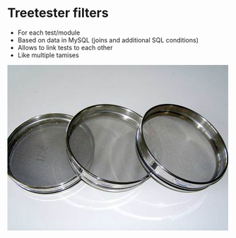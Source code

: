 # Treetester filters

* For each test/module
* Based on data in MySQL (joins and additional SQL conditions)
* Allows to link tests to each other
* Like multiple tamises


![Tamises](../images-base/tamises_500.jpg)

